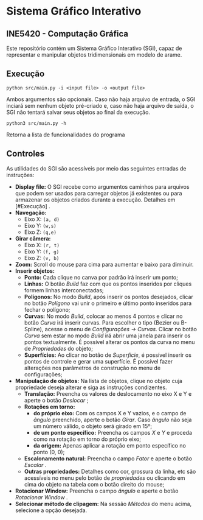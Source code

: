 # Sistema Gráfico Interativo
## INE5420 - Computação Gráfica
Este repositório contém um Sistema Gráfico Interativo (SGI), capaz de representar e manipular objetos tridimensionais em modelo de arame.

## Execução
```
python src/main.py -i <input file> -o <output file>
```
Ambos argumentos são opcionais. Caso não haja arquivo de entrada, o SGI inciará sem nenhum objeto pré-criado e, caso não haja arquivo de saída, o SGI não tentará salvar seus objetos ao final da execução.

```
python3 src/main.py -h
```

Retorna a lista de funcionalidades do programa

## Controles
As utilidades do SGI são acessíveis por meio das seguintes entradas de instruções:
- **Display file:** O SGI recebe como argumentos caminhos para arquivos que podem ser usados para carregar objetos já existentes ou para armazenar os objetos criados durante a execução. Detalhes em [#Execução] .
- **Navegação:** 
  - Eixo X: `(a, d)`
  - Eixo Y: `(w,s)`
  - Eixo Z: `(q,e)`
- **Girar câmera:**
  - Eixo X: `(r, t)`
  - Eixo Y: `(f, g)`
  - Eixo Z: `(v, b)`
- **Zoom:** Scroll do mouse para cima para aumentar e baixo para diminuir.
- **Inserir objetos:**
  - **Ponto:** Cada clique no canva por padrão irá inserir um ponto;
  - **Linhas:** O botão *Build* faz com que os pontos inseridos por cliques formem linhas interconectadas;
  - **Polígonos:** No modo *Build*, após inserir os pontos desejados, clicar no botão *Polígono* vai unir o primeiro e último ponto inseridos para fechar o polígono;  
  - **Curvas:** No modo *Build*, colocar ao menos 4 pontos e clicar no botão *Curva* irá inserir curvas. Para escolher o tipo (Bezier ou B-Spline), acesse o menu de *Configurações -> Curvas*. Clicar no botão *Curva* sem estar no modo *Build* irá abrir uma janela para inserir os pontos textualmente. É possível alterar os pontos da curva no menu de *Propriedades* do objeto;
  - **Superfícies:** Ao clicar no botão de *Superficie*, é possível inserir os pontos de controle e gerar uma superfície. É possível fazer alterações nos parâmetros de construção no menu de configurações;
- **Manipulação de objetos:** Na lista de objetos, clique no objeto cuja propriedade deseja alterar e siga as instruções condizentes.
  - **Translação:** Preencha os valores de deslocamento no eixo X e Y e aperte o botão *Deslocar* ;
  - **Rotações em torno:**
    - **do próprio eixo:** Com os campos X e Y vazios, e o campo de *ângulo* preenchido, aperte o botão *Girar*. Caso *ângulo* não seja um número válido, o objeto será girado em 15º;
    - **de um ponto específico:** Preencha os campos *X* e *Y* e proceda como na rotação em torno do próprio eixo;
    - **da origem:** Apenas aplicar a rotação em ponto específico no ponto (0, 0);
  - **Escalonamento natural:** Preencha o campo *Fator* e aperte o botão *Escalar* .
  - **Outras propriedades:** Detalhes como cor, grossura da linha, etc são acessíveis no menu pelo botão de *propriedades* ou clicando em cima do objeto na tabela com o botão direito do mouse;
- **Rotacionar Window:** Preencha o campo *ângulo* e aperte o botão *Rotacionar Window* .
- **Selecionar método de clipagem:** Na sessão *Métodos* do menu acima, selecione a opção desejada.
